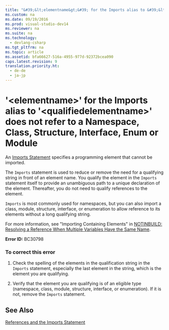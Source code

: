 ```yaml
---
title: "&#39;&lt;elementname&gt;&#39; for the Imports alias to &#39;&lt;qualifiedelementname&gt;&#39; does not refer to a Namespace, Class, Structure, Interface, Enum or Module"
ms.custom: na
ms.date: 09/19/2016
ms.prod: visual-studio-dev14
ms.reviewer: na
ms.suite: na
ms.technology: 
  - devlang-csharp
ms.tgt_pltfrm: na
ms.topic: article
ms.assetid: bfa66627-516a-4955-977d-92372bcea090
caps.latest.revision: 9
translation.priority.ht: 
  - de-de
  - ja-jp
---
```

# &#39;&lt;elementname&gt;&#39; for the Imports alias to &#39;&lt;qualifiedelementname&gt;&#39; does not refer to a Namespace, Class, Structure, Interface, Enum or Module
An [Imports Statement](../Topic/Imports%20Statement%20\(.NET%20Namespace%20and%20Type\).md) specifies a programming element that cannot be imported.  
  
 The `Imports` statement is used to reduce or remove the need for a qualifying string in front of an element name. You qualify the element in the `Imports` statement itself to provide an unambiguous path to a unique declaration of the element. Thereafter, you do not need to qualify references to the element.  
  
 `Imports` is most commonly used for namespaces, but you can also import a class, module, structure, interface, or enumeration to allow reference to its elements without a long qualifying string.  
  
 For more information, see "Importing Containing Elements" in [NOTINBUILD: Resolving a Reference When Multiple Variables Have the Same Name](assetId:///9601e39f-1911-44e1-ace5-3f6e090408b9).  
  
 **Error ID:** BC30798  
  
### To correct this error  
  
1.  Check the spelling of the elements in the qualification string in the `Imports` statement, especially the last element in the string, which is the element you are qualifying.  
  
2.  Verify that the element you are qualifying is of an eligible type (namespace, class, module, structure, interface, or enumeration). If it is not, remove the `Imports` statement.  
  
## See Also  
 [References and the Imports Statement](../vs140/References-and-the-Imports-Statement--Visual-Basic-.md)